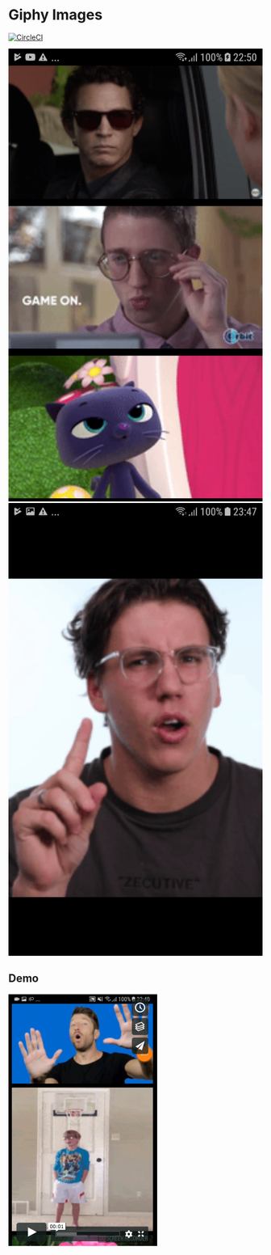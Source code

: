 # Giphy Images

[![CircleCI](https://circleci.com/gh/pnhoanglong/giphy-examle/tree/develop.svg?style=svg)](https://circleci.com/gh/pnhoanglong/giphy-examle/tree/develop)

![Screen 1](https://github.com/pnhoanglong/giphy-examle/blob/master/screenshoot/screen1.png) ![Screen 2](https://github.com/pnhoanglong/giphy-examle/blob/master/screenshoot/screen2.png)

## Demo


[![Video](https://github.com/pnhoanglong/giphy-examle/blob/master/screenshoot/videothumbnail.png)](https://vimeo.com/285134305)


